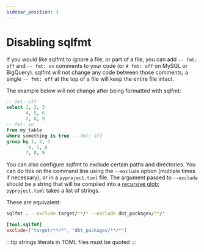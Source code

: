 ```yaml
---
sidebar_position: 3
---
```


# Disabling sqlfmt

If you would like sqlfmt to ignore a file, or part of a file, you can add `-- fmt: off` and `-- fmt: on` comments to your code (or `# fmt: off` on MySQL or BigQuery). sqlfmt will not change any code between those comments; a single `-- fmt: off` at the top of a file will keep the entire file intact.

The example below will not change after being formatted with sqlfmt:

```sql
-- fmt: off
select 1, 2, 3
       4, 5, 6
       7, 8, 9
-- fmt: on
from my_table
where something is true -- fmt: off
group by 1, 2, 3
        4, 5, 6
       7, 8, 9

```

You can also configure sqlfmt to exclude certain paths and directories. You can do this on the command line using the `--exclude` option (multiple times if necessary), or in a `pyproject.toml` file. The argument passed to `--exclude` should be a string that will be compiled into a [recursive glob](https://docs.python.org/3/library/glob.html); `pyproject.toml` takes a list of strings.

These are equivalent:

```bash
sqlfmt . --exclude target/**/* --exclude dbt_packages/**/*
```

```toml title=pyproject.toml
[tool.sqlfmt]
exclude=["target/**/*", "dbt_packages/**/*"]
```

:::tip
strings literals in TOML files must be quoted
:::